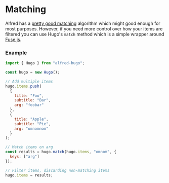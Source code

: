 # Matching

Alfred has a [pretty good matching](https://www.alfredapp.com/help/workflows/inputs/script-filter/#alfred-filters-results) algorithm which might good enough for most purposes. However, if you need more control over how your items are filtered you can use Hugo's `match` method which is a simple wrapper around [Fuse.js](https://fusejs.io/).

### Example

```js
import { Hugo } from "alfred-hugo";

const hugo = new Hugo();

// Add multiple items
hugo.items.push(
  {
    title: "Foo",
    subtitle: "Bar",
    arg: "foobar"
  },
  {
    title: "Apple",
    subtitle: "Pie",
    arg: "omnomnom"
  }
);

// Match items on arg
const results = hugo.match(hugo.items, "omnom", {
  keys: ["arg"]
});

// Filter items, discarding non-matching items
hugo.items = results;
```

